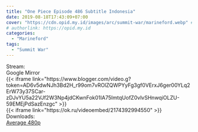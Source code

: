```yaml
---
title: "One Piece Episode 486 Subtitle Indonesia"
date: 2019-08-18T17:43:09+07:00
cover: "https://cdn.opid.my.id/images/arc/summit-war/marineford.webp" # Optional, cover
# authorlink: https://opid.my.id
categories:
  - "Marineford"
tags:
  - "Summit War"
---
```

<div class="ui menu violet borderless inverted">
  <div class="header item active">
        Stream:
    </div>
  <a class="active item" data-tab="google">
    <i class="google drive icon"></i> Google
  </a>
  <a class="item nounderline" data-tab="mirror">
    <i class="odnoklassniki icon"></i> Mirror
  </a>
</div>
<div class="ui bottom attached tab segment active" style="border:0 !important;" data-tab="google">
{{< iframe link="https://www.blogger.com/video.g?token=AD6v5dwNJh3Bd2H_r99om7vROlZQWPYyFg3gf0VErxJ6ger00YLq2ErW73y37SCar-zDJvYU5a22VJf2W3Np4jdCKwnFok01IA75ImtqUofZ0vlvSHnwqiOLZU-59EMEjPdSazEnzgc" >}}
</div>
<div class="ui bottom attached tab segment" style="border:0 !important;" data-tab="mirror">
{{< iframe link="https://ok.ru/videoembed/2174392994550" >}}
</div>
<div class="ui menu violet borderless inverted">
  <div class="header item active">
        Downloads:
    </div>
  <a class="item nounderline" href="https://ouo.io/JyQZmR" target="_blank" rel="dofollow"><i class="google drive icon"></i>
    Average 480p</a>
</div>